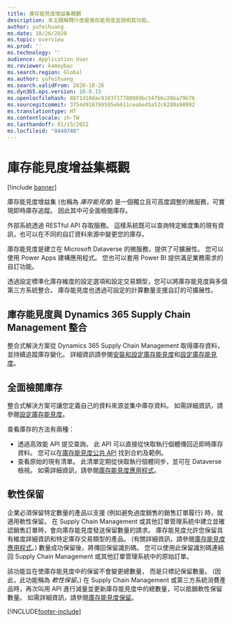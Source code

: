 ```yaml
---
title: 庫存能見度增益集概觀
description: 本主題解釋什麼是庫存能見度並說明其功能。
author: yufeihuang
ms.date: 10/26/2020
ms.topic: overview
ms.prod: ''
ms.technology: ''
audience: Application User
ms.reviewer: kamaybac
ms.search.region: Global
ms.author: yufeihuang
ms.search.validFrom: 2020-10-26
ms.dyn365.ops.version: 10.0.15
ms.openlocfilehash: 8871d10dac9103f17780989bc547b6c20ba79b76
ms.sourcegitcommit: 3754d916799595eb611ceabe45a52c6280a98992
ms.translationtype: HT
ms.contentlocale: zh-TW
ms.lasthandoff: 01/15/2022
ms.locfileid: "8449748"
---
```

# <a name="inventory-visibility-add-in-overview"></a>庫存能見度增益集概觀

[!include [banner](../includes/banner.md)]

庫存能見度增益集 (也稱為 *庫存能見度*) 是一個獨立且可高度調整的微服務，可實現即時庫存追蹤。 因此其中可全面檢閱庫存。

外部系統透過 RESTful API 存取服務。 這樣系統既可以查詢特定維度集的現有資訊，也可以在不同的自訂資料來源中變更您的庫存。

庫存能見度是建立在 Microsoft Dataverse 的微服務，提供了可擴展性。 您可以使用 Power Apps 建構應用程式。 您也可以套用 Power BI 提供滿足業務需求的自訂功能。

透過設定標準化庫存維度的設定選項和設定交易類型，您可以將庫存能見度與多個第三方系統整合。 庫存能見度也透過可設定的計算數量支援自訂的可擴展性。

## <a name="inventory-visibility-integration-with-dynamics-365-supply-chain-management"></a>庫存能見度與 Dynamics 365 Supply Chain Management 整合

整合式解決方案從 Dynamics 365 Supply Chain Management 取得庫存資料，並持續追蹤庫存變化。 詳細資訊請參閱[安裝和設定庫存能見度](inventory-visibility-setup.md)和[設定庫存能見度](inventory-visibility-configuration.md)。

## <a name="get-a-global-view-of-inventory"></a>全面檢閱庫存

整合式解決方案可讓您定義自己的資料來源並集中庫存資料。 如需詳細資訊，請參閱[設定庫存能見度](inventory-visibility-configuration.md)。

查看庫存的方法有兩種：

- 透過高效能 API 提交查詢。 此 API 可以直接從快取執行個體傳回近即時庫存資料。 您可以在[庫存能見度公共 API](inventory-visibility-api.md) 找到合約及範例。
- 查看原始的現有清單。 此清單定期從快取執行個體同步，並可在 Dataverse 檢視。 如需詳細資訊，請參閱[庫存能見度應用程式](inventory-visibility-power-platform.md)。

## <a name="soft-reservations"></a>軟性保留

企業必須保留特定數量的產品以支援 (例如避免過度銷售的銷售訂單履行) 時，就適用軟性保留。 在 Supply Chain Management 或其他訂單管理系統中建立並確認銷售訂單時，會向庫存能見度發送保留數量的請求。 庫存能見度允許您保留具有維度詳細資訊和特定庫存交易類型的產品。 (有關詳細資訊，請參閱[庫存能見度應用程式](inventory-visibility-power-platform.md)。) 數量成功保留後，將傳回保留識別碼。 您可以使用此保留識別碼連結回 Supply Chain Management 或其他訂單管理系統中的原始訂單。

該功能旨在使庫存能見度中的保留不會變更總數量， 而是只標記保留數量。 (因此，此功能稱為 *軟性保留*。) 在 Supply Chain Management 或第三方系統消費產品時，再次叫用 API 進行減量並更新庫存能見度中的總數量，可以抵銷軟性保留數量。 如需詳細資訊，請參閱[庫存能見度保留](inventory-visibility-reservations.md)。

[!INCLUDE[footer-include](../../includes/footer-banner.md)]
